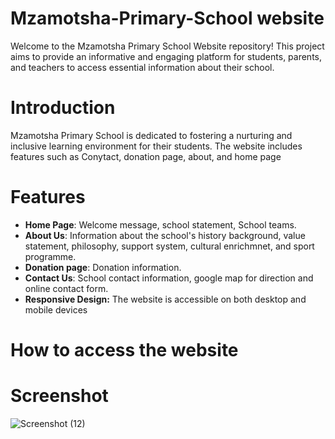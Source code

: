 # Mzamotsha-Primary-School website

Welcome to the Mzamotsha Primary School Website repository! This project aims to provide an informative and engaging platform for students, parents, and teachers to access essential information about their school.

# Introduction

Mzamotsha Primary School is dedicated to fostering a nurturing and inclusive learning environment for their students. The website includes features such as Conytact, donation page, about, and home page

# Features

- **Home Page**: Welcome message, school statement, School teams.
- **About Us**: Information about the school's history background, value statement, philosophy, support system, cultural enrichmnet, and sport programme.
- **Donation page**: Donation information.
- **Contact Us**: School contact information, google map for direction and online contact form.
- **Responsive Design:** The website is accessible on both desktop and mobile devices

# How to access the website

# Screenshot

![Screenshot (12)](https://github.com/Odarell35/Mzamotsha-Primary-School/assets/142394683/0d7a839c-b704-412d-9f49-381aea5897a6)
